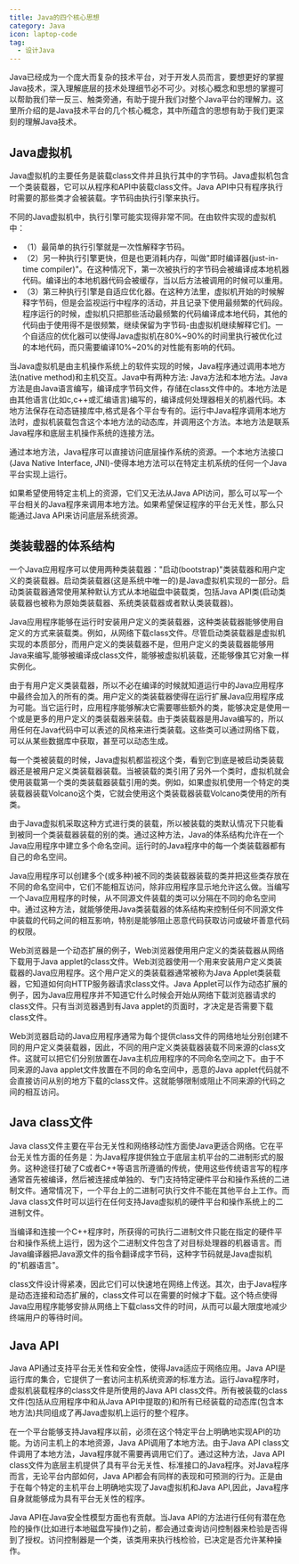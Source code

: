 ```yaml
---
title: Java的四个核心思想
category: Java
icon: laptop-code
tag:
  - 设计Java
---
```




Java已经成为一个庞大而复杂的技术平台，对于开发人员而言，要想更好的掌握Java技术，深入理解底层的技术处理细节必不可少。对核心概念和思想的掌握可以帮助我们举一反三、触类旁通，有助于提升我们对整个Java平台的理解力。这里所介绍的是Java技术平台的几个核心概念，其中所蕴含的思想有助于我们更深刻的理解Java技术。

## Java虚拟机

Java虚拟机的主要任务是装载class文件并且执行其中的字节码。Java虚拟机包含一个类装载器，它可以从程序和API中装载class文件。Java API中只有程序执行时需要的那些类才会被装载。字节码由执行引擎来执行。

不同的Java虚拟机中，执行引擎可能实现得非常不同。在由软件实现的虚拟机中：
* （1）最简单的执行引擎就是一次性解释字节码。
* （2）另一种执行引擎更快，但是也更消耗内存，叫做"即时编译器(just-in-time compiler)"。在这种情况下，第一次被执行的字节码会被编译成本地机器代码。编译出的本地机器代码会被缓存，当以后方法被调用的时候可以重用。
* （3）第三种执行引擎是自适应优化器。在这种方法里，虚拟机开始的时候解释字节码，但是会监视运行中程序的活动，并且记录下使用最频繁的代码段。程序运行的时候，虚拟机只把那些活动最频繁的代码编译成本地代码，其他的代码由于使用得不是很频繁，继续保留为字节码-由虚拟机继续解释它们。一个自适应的优化器可以使得Java虚拟机在80%~90%的时间里执行被优化过的本地代码，而只需要编译10%~20%的对性能有影响的代码。

当Java虚拟机是由主机操作系统上的软件实现的时候，Java程序通过调用本地方法(native method)和主机交互。Java中有两种方法: Java方法和本地方法。Java方法是由Java语言编写，编译成字节码文件，存储在class文件中的。本地方法是由其他语言(比如c,c++或汇编语言)编写的，编译成何处理器相关的机器代码。本地方法保存在动态链接库中,格式是各个平台专有的。运行中Java程序调用本地方法时，虚拟机装载包含这个本地方法的动态库，并调用这个方法。本地方法是联系Java程序和底层主机操作系统的连接方法。

通过本地方法，Java程序可以直接访问底层操作系统的资源。一个本地方法接口(Java Native Interface, JNI)-使得本地方法可以在特定主机系统的任何一个Java平台实现上运行。

如果希望使用特定主机上的资源，它们又无法从Java API访问，那么可以写一个平台相关的Java程序来调用本地方法。如果希望保证程序的平台无关性，那么只能通过Java API来访问底层系统资源。

## 类装载器的体系结构

一个Java应用程序可以使用两种类装载器："启动(bootstrap)"类装载器和用户定义的类装载器。启动类装载器(这是系统中唯一的)是Java虚拟机实现的一部分。启动类装载器通常使用某种默认方式从本地磁盘中装载类，包括Java API类(启动类装载器也被称为原始类装载器、系统类装载器或者默认类装载器)。

Java应用程序能够在运行时安装用户定义的类装载器，这种类装载器能够使用自定义的方式来装载类。例如，从网络下载class文件。尽管启动类装载器是虚拟机实现的本质部分，而用户定义的类装载器不是，但用户定义的类装载器能够用Java来编写,能够被编译成class文件，能够被虚拟机装载，还能够像其它对象一样实例化。

由于有用户定义类装载器，所以不必在编译的时候就知道运行中的Java应用程序中最终会加入的所有的类。用户定义的类装载器使得在运行扩展Java应用程序成为可能。当它运行时，应用程序能够解决它需要哪些额外的类，能够决定是使用一个或是更多的用户定义的类装载器来装载。由于类装载器是用Java编写的，所以用任何在Java代码中可以表述的风格来进行类装载。这些类可以通过网络下载，可以从某些数据库中获取，甚至可以动态生成。

每一个类被装载的时候，Java虚拟机都监视这个类，看到它到底是被启动类装载器还是被用户定义类装载器装载。当被装载的类引用了另外一个类时，虚拟机就会使用装载第一个类的类装载器装载引用的类。例如，如果虚拟机使用一个特定的类装载器装载Volcano这个类，它就会使用这个类装载器装载Volcano类使用的所有类。

由于Java虚拟机采取这种方式进行类的装载，所以被装载的类默认情况下只能看到被同一个类装载器装载的别的类。通过这种方法，Java的体系结构允许在一个Java应用程序中建立多个命名空间。运行时的Java程序中的每一个类装载器都有自己的命名空间。

Java应用程序可以创建多个(或多种)被不同的类装载器装载的类并把这些类存放在不同的命名空间中，它们不能相互访问，除非应用程序显示地允许这么做。当编写一个Java应用程序的时候，从不同源文件装载的类可以分隔在不同的命名空间中。通过这种方法，就能够使用Java类装载器的体系结构来控制任何不同源文件中装载的代码之间的相互影响，特别是能够阻止恶意代码获取访问或破坏善意代码的权限。

Web浏览器是一个动态扩展的例子，Web浏览器使用用户定义的类装载器从网络下载用于Java applet的class文件。Web浏览器使用一个用来安装用户定义类装载器的Java应用程序。这个用户定义的类装载器通常被称为Java Applet类装载器，它知道如何向HTTP服务器请求class文件。Java Applet可以作为动态扩展的例子，因为Java应用程序并不知道它什么时候会开始从网络下载浏览器请求的class文件。只有当浏览器遇到有Java applet的页面时，才决定是否需要下载class文件。

Web浏览器启动的Java应用程序通常为每个提供class文件的网络地址分别创建不同的用户定义类装载器，因此，不同的用户定义类装载器装载不同来源的class文件。这就可以把它们分别放置在Java主机应用程序的不同命名空间之下。由于不同来源的Java applet文件放置在不同的命名空间中，恶意的Java applet代码就不会直接访问从别的地方下载的class文件。这就能够限制或阻止不同来源的代码之间的相互访问。


## Java class文件

Java class文件主要在平台无关性和网络移动性方面使Java更适合网络。它在平台无关性方面的任务是：为Java程序提供独立于底层主机平台的二进制形式的服务。这种途径打破了C或者C++等语言所遵循的传统，使用这些传统语言写的程序通常首先被编译，然后被连接成单独的、专门支持特定硬件平台和操作系统的二进制文件。通常情况下，一个平台上的二进制可执行文件不能在其他平台上工作。而Java class文件时可以运行在任何支持Java虚拟机的硬件平台和操作系统上的二进制文件。

当编译和连接一个C++程序时，所获得的可执行二进制文件只能在指定的硬件平台和操作系统上运行，因为这个二进制文件包含了对目标处理器的机器语言。而Java编译器把Java源文件的指令翻译成字节码，这种字节码就是Java虚拟机的"机器语言"。

class文件设计得紧凑，因此它们可以快速地在网络上传送。其次，由于Java程序是动态连接和动态扩展的，class文件可以在需要的时候才下载。这个特点使得Java应用程序能够安排从网络上下载class文件的时间，从而可以最大限度地减少终端用户的等待时间。

## Java API

Java API通过支持平台无关性和安全性，使得Java适应于网络应用。Java API是运行库的集合，它提供了一套访问主机系统资源的标准方法。运行Java程序时，虚拟机装载程序的class文件是所使用的Java API class文件。所有被装载的class文件(包括从应用程序中和从Java API中提取的)和所有已经装载的动态库(包含本地方法)共同组成了再Java虚拟机上运行的整个程序。

在一个平台能够支持Java程序以前，必须在这个特定平台上明确地实现API的功能。为访问主机上的本地资源，Java API调用了本地方法。由于Java API class文件调用了本地方法，Java程序就不需要再调用它们了。通过这种方法，Java API class文件为底层主机提供了具有平台无关性、标准接口的Java程序。对Java程序而言，无论平台内部如何，Java API都会有同样的表现和可预测的行为。正是由于在每个特定的主机平台上明确地实现了Java虚拟机和Java API,因此，Java程序自身就能够成为具有平台无关性的程序。

Java API在Java安全性模型方面也有贡献。当Java API的方法进行任何有潜在危险的操作(比如进行本地磁盘写操作)之前，都会通过查询访问控制器来检验是否得到了授权。访问控制器是一个类，该类用来执行栈检验，已决定是否允许某种操作。

